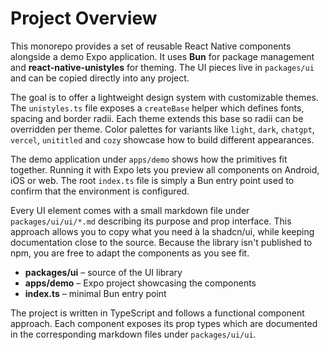 # Project Overview

This monorepo provides a set of reusable React Native components alongside a demo Expo application. It uses **Bun** for package management and **react-native-unistyles** for theming. The UI pieces live in `packages/ui` and can be copied directly into any project.

The goal is to offer a lightweight design system with customizable themes. The `unistyles.ts` file exposes a `createBase` helper which defines fonts, spacing and border radii. Each theme extends this base so radii can be overridden per theme. Color palettes for variants like `light`, `dark`, `chatgpt`, `vercel`, `unititled` and `cozy` showcase how to build different appearances.

The demo application under `apps/demo` shows how the primitives fit together. Running it with Expo lets you preview all components on Android, iOS or web. The root `index.ts` file is simply a Bun entry point used to confirm that the environment is configured.

Every UI element comes with a small markdown file under `packages/ui/ui/*.md` describing its purpose and prop interface. This approach allows you to copy what you need à la shadcn/ui, while keeping documentation close to the source. Because the library isn't published to npm, you are free to adapt the components as you see fit.

- **packages/ui** – source of the UI library
- **apps/demo** – Expo project showcasing the components
- **index.ts** – minimal Bun entry point

The project is written in TypeScript and follows a functional component approach. Each component exposes its prop types which are documented in the corresponding markdown files under `packages/ui/ui`.

